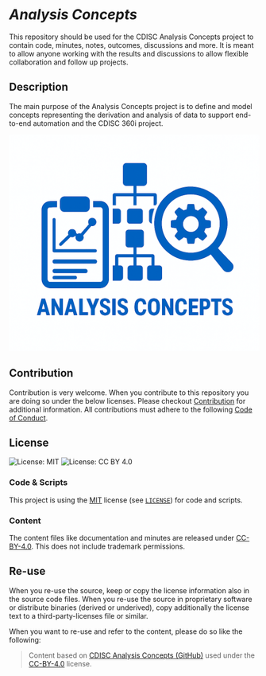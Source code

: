 # *Analysis Concepts* 

This repository should be used for the CDISC Analysis Concepts project to contain code, minutes, notes, outcomes, discussions and more. It is meant to allow anyone working with the results and discussions to allow flexible collaboration and follow up projects.

## Description

The main purpose of the Analysis Concepts project is to define and model concepts representing the derivation and analysis of data to support end-to-end automation and the CDISC 360i project.

![Analysis Concepts](./images/analysis-concepts.png)

## Contribution

Contribution is very welcome. When you contribute to this repository you are doing so under the below licenses. Please checkout [Contribution](CONTRIBUTING.md) for additional information. All contributions must adhere to the following [Code of Conduct](CODE_OF_CONDUCT.md).

## License

![License: MIT](https://img.shields.io/badge/License-MIT-blue.svg) ![License: CC BY 4.0](https://img.shields.io/badge/License-CC_BY_4.0-blue.svg)

### Code & Scripts

This project is using the [MIT](http://www.opensource.org/licenses/MIT "The MIT License | Open Source Initiative") license (see [`LICENSE`](LICENSE)) for code and scripts.

### Content

The content files like documentation and minutes are released under [CC-BY-4.0](https://creativecommons.org/licenses/by/4.0/). This does not include trademark permissions.

## Re-use

When you re-use the source, keep or copy the license information also in the source code files. When you re-use the source in proprietary software or distribute binaries (derived or underived), copy additionally the license text to a third-party-licenses file or similar.

When you want to re-use and refer to the content, please do so like the following:

> Content based on [CDISC Analysis Concepts (GitHub)](https://github.com/xy/xy) used under the [CC-BY-4.0](https://creativecommons.org/licenses/by/4.0/) license.




